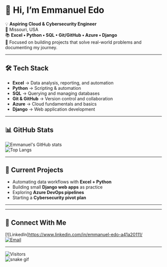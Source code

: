 # 👋 Hi, I’m Emmanuel Edo  

💡 **Aspiring Cloud & Cybersecurity Engineer**  
📍 Missouri, USA  
📚  **Excel • Python • SQL • Git/GitHub • Azure • Django**  
🚀 Focused on building projects that solve real-world problems and documenting my journey.  

---

## 🛠 Tech Stack  
- **Excel** → Data analysis, reporting, and automation  
- **Python** → Scripting & automation  
- **SQL** → Querying and managing databases  
- **Git & GitHub** → Version control and collaboration  
- **Azure** → Cloud fundamentals and  basics  
- **Django** → Web application development  

---

## 📊 GitHub Stats  
![Emmanuel's GitHub stats](https://github-readme-stats.vercel.app/api?username=emmanueledo&show_icons=true&theme=default)  
![Top Langs](https://github-readme-stats.vercel.app/api/top-langs/?username=emmanueledo&layout=compact&theme=default)  

---

## 🚀 Current Projects  
- Automating data workflows with **Excel + Python**  
- Building small **Django web apps** as practice  
- Exploring **Azure DevOps pipelines**  
- Starting a **Cybersecurity pivot plan**  

---



---

## 🤝 Connect With Me  
[![LinkedIn]https://www.linkedin.com/in/emmanuel-edo-a41a20111/  
[![Email](https://img.shields.io/badge/Email-D14836?logo=gmail&logoColor=white)](mailto:youremail@example.com)  

---
![Visitors](https://visitor-badge.laobi.icu/badge?page_id=emmanueledo)  
![snake gif](https://github.com/emmanueledo/emmanueledo/blob/output/github-contribution-grid-snake.gif)
